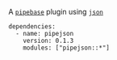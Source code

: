 A [`pipebase`] plugin using [`json`]
```
dependencies:
  - name: pipejson
    version: 0.1.3
    modules: ["pipejson::*"]
```
[`pipebase`]: https://github.com/pipebase/pipebase
[`json`]: https://github.com/serde-rs/json

